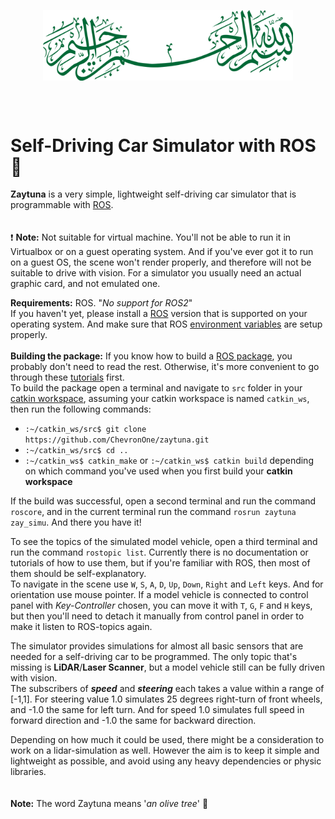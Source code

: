 <p align="center">
    <img width="400" align="center" src="tex/Calligraphy" alt="Calligraphy" />
</p>

<br/><br/>

# Self-Driving Car Simulator with ROS  :deciduous_tree:
**Zaytuna** is a very simple, lightweight self-driving car simulator that is programmable with [ROS](https://www.ros.org).  
<br/><br/>
:exclamation: **Note:** Not suitable for virtual machine. You'll not be able to run it in Virtualbox or on a guest operating system. And if you've ever got it to run on a guest OS, the scene won't render properly, and therefore will not be suitable to drive with vision. For a simulator you usually need an actual graphic card, and not emulated one.  

**Requirements:**   ROS.  "*No support for ROS2*"  
If you haven't yet, please install a [ROS](https://www.ros.org) version that is supported on your operating system. And make sure that ROS [environment variables](http://wiki.ros.org/ROS/Tutorials/InstallingandConfiguringROSEnvironment#Managing_Your_Environment) are setup properly.
<br/><br/>
**Building the package:** If you know how to build a [ROS package](http://wiki.ros.org/ROS/Tutorials/CreatingPackage), you probably don't need to read the rest. Otherwise, it's more convenient to go through these [tutorials](http://wiki.ros.org/ROS/Tutorials) first.  
To build the package open a terminal and navigate to `src` folder in your [catkin workspace](http://wiki.ros.org/ROS/Tutorials/InstallingandConfiguringROSEnvironment#Create_a_ROS_Workspace), assuming your catkin workspace is named `catkin_ws`, then run the following commands:  
+ `:~/catkin_ws/src$ git clone https://github.com/ChevronOne/zaytuna.git`
+ `:~/catkin_ws/src$ cd ..`
+ `:~/catkin_ws$ catkin_make` or `:~/catkin_ws$ catkin build` depending on which command you've used when you first build your **catkin workspace**

If the build was successful, open a second terminal and run the command `roscore`, and in the current terminal run the command `rosrun zaytuna zay_simu`. And there you have it!

To see the topics of the simulated model vehicle, open a third terminal and run the command `rostopic list`. Currently there is no documentation or tutorials of how to use them, but if you're familiar with ROS, then most of them should be self-explanatory.  
To navigate in the scene use `W`, `S`, `A`, `D`, `Up`, `Down`, `Right` and `Left` keys. And for orientation use mouse pointer. If a model vehicle is connected to control panel with *Key-Controller* chosen, you can move it with `T`, `G`, `F` and `H` keys, but then you'll need to detach it manually from control panel in order to make it listen to ROS-topics again.

The simulator provides simulations for almost all basic sensors that are needed for a self-driving car to be programmed. The only topic that's missing is **LiDAR**/**Laser Scanner**, but a model vehicle still can be fully driven with vision.  
The subscribers of ***speed*** and ***steering*** each takes a value within a range of [-1,1]. For steering value 1.0 simulates 25 degrees right-turn of front wheels, and -1.0 the same for left turn. And for speed 1.0 simulates full speed in forward direction and -1.0 the same for backward direction.

Depending on how much it could be used, there might be a consideration to work on a lidar-simulation as well. However the aim is to keep it simple and lightweight as possible, and avoid using any heavy dependencies or physic libraries.  
<br/><br/>
**Note:** The word Zaytuna means '*an olive tree*' :seedling: